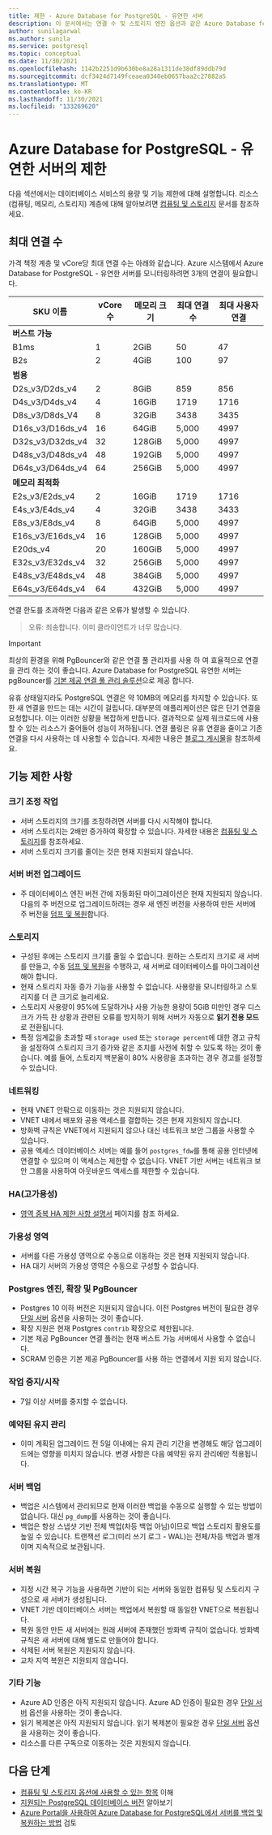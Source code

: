 ```yaml
---
title: 제한 - Azure Database for PostgreSQL - 유연한 서버
description: 이 문서에서는 연결 수 및 스토리지 엔진 옵션과 같은 Azure Database for PostgreSQL - 유연한 서버의 제한을 설명합니다.
author: sunilagarwal
ms.author: sunila
ms.service: postgresql
ms.topic: conceptual
ms.date: 11/30/2021
ms.openlocfilehash: 1142b2251d9b630be8a28a1311de38df89ddb79d
ms.sourcegitcommit: dcf3424d7149fceaea0340eb0657baa2c27882a5
ms.translationtype: MT
ms.contentlocale: ko-KR
ms.lasthandoff: 11/30/2021
ms.locfileid: "133269620"
---
```

# <a name="limits-in-azure-database-for-postgresql---flexible-server"></a>Azure Database for PostgreSQL - 유연한 서버의 제한


다음 섹션에서는 데이터베이스 서비스의 용량 및 기능 제한에 대해 설명합니다. 리소스(컴퓨팅, 메모리, 스토리지) 계층에 대해 알아보려면 [컴퓨팅 및 스토리지](concepts-compute-storage.md) 문서를 참조하세요.

## <a name="maximum-connections"></a>최대 연결 수

가격 책정 계층 및 vCore당 최대 연결 수는 아래와 같습니다. Azure 시스템에서 Azure Database for PostgreSQL - 유연한 서버를 모니터링하려면 3개의 연결이 필요합니다.

| SKU 이름             | vCore 수 | 메모리 크기 | 최대 연결 수 | 최대 사용자 연결 |
|----------------------|--------|-------------|-----------------|----------------------|
| **버스트 가능**        |        |             |                 |                      |
| B1ms                 | 1      | 2GiB       | 50              | 47                   |
| B2s                  | 2      | 4GiB       | 100             | 97                   |
| **범용**  |        |             |                 |                      |
| D2s_v3/D2ds_v4    | 2      | 8GiB       | 859             | 856                  |
| D4s_v3/D4ds_v4    | 4      | 16GiB      | 1719            | 1716                 |
| D8s_v3/D8ds_V4    | 8      | 32GiB      | 3438            | 3435                 |
| D16s_v3/D16ds_v4   | 16     | 64GiB      | 5,000            | 4997                 |
| D32s_v3/D32ds_v4   | 32     | 128GiB     | 5,000            | 4997                 |
| D48s_v3/D48ds_v4   | 48     | 192GiB     | 5,000            | 4997                 |
| D64s_v3/D64ds_v4   | 64     | 256GiB     | 5,000            | 4997                 |
| **메모리 최적화** |        |             |                 |                      |
| E2s_v3/E2ds_v4    | 2      | 16GiB      | 1719            | 1716                 |
| E4s_v3/E4ds_v4    | 4      | 32GiB      | 3438            | 3433                 |
| E8s_v3/E8ds_v4    | 8      | 64GiB      | 5,000            | 4997                 |
| E16s_v3/E16ds_v4   | 16     | 128GiB     | 5,000            | 4997                 |
| E20ds_v4             | 20     | 160GiB     | 5,000            | 4997                 |
| E32s_v3/E32ds_v4   | 32     | 256GiB     | 5,000            | 4997                 |
| E48s_v3/E48ds_v4   | 48     | 384GiB     | 5,000            | 4997                 |
| E64s_v3/E64ds_v4   | 64     | 432GiB     | 5,000            | 4997                 |

연결 한도를 초과하면 다음과 같은 오류가 발생할 수 있습니다.
> 오류: 죄송합니다. 이미 클라이언트가 너무 많습니다.

> [!IMPORTANT]
> 최상의 환경을 위해 PgBouncer와 같은 연결 풀 관리자를 사용 하 여 효율적으로 연결을 관리 하는 것이 좋습니다. Azure Database for PostgreSQL 유연한 서버는 pgBouncer를 [기본 제공 연결 풀 관리 솔루션](concepts-pgbouncer.md)으로 제공 합니다. 

유휴 상태일지라도 PostgreSQL 연결은 약 10MB의 메모리를 차지할 수 있습니다. 또한 새 연결을 만드는 데는 시간이 걸립니다. 대부분의 애플리케이션은 많은 단기 연결을 요청합니다. 이는 이러한 상황을 복잡하게 만듭니다. 결과적으로 실제 워크로드에 사용할 수 있는 리소스가 줄어들어 성능이 저하됩니다. 연결 풀링은 유휴 연결을 줄이고 기존 연결을 다시 사용하는 데 사용할 수 있습니다. 자세한 내용은 [블로그 게시물](https://techcommunity.microsoft.com/t5/azure-database-for-postgresql/not-all-postgres-connection-pooling-is-equal/ba-p/825717)을 참조하세요.

## <a name="functional-limitations"></a>기능 제한 사항

### <a name="scale-operations"></a>크기 조정 작업

- 서버 스토리지의 크기를 조정하려면 서버를 다시 시작해야 합니다.
- 서버 스토리지는 2배만 증가하여 확장할 수 있습니다. 자세한 내용은 [컴퓨팅 및 스토리지](concepts-compute-storage.md)를 참조하세요.
- 서버 스토리지 크기를 줄이는 것은 현재 지원되지 않습니다.

### <a name="server-version-upgrades"></a>서버 버전 업그레이드

- 주 데이터베이스 엔진 버전 간에 자동화된 마이그레이션은 현재 지원되지 않습니다. 다음의 주 버전으로 업그레이드하려는 경우 새 엔진 버전을 사용하여 만든 서버에 주 버전을 [덤프 및 복원](../howto-migrate-using-dump-and-restore.md)합니다.

### <a name="storage"></a>스토리지

- 구성된 후에는 스토리지 크기를 줄일 수 없습니다. 원하는 스토리지 크기로 새 서버를 만들고, 수동 [덤프 및 복원](../howto-migrate-using-dump-and-restore.md)을 수행하고, 새 서버로 데이터베이스를 마이그레이션해야 합니다.
- 현재 스토리지 자동 증가 기능을 사용할 수 없습니다. 사용량을 모니터링하고 스토리지를 더 큰 크기로 늘리세요. 
- 스토리지 사용량이 95%에 도달하거나 사용 가능한 용량이 5GiB 미만인 경우 디스크가 가득 찬 상황과 관련된 오류를 방지하기 위해 서버가 자동으로 **읽기 전용 모드** 로 전환됩니다. 
- 특정 임계값을 초과할 때 `storage used` 또는 `storage percent`에 대한 경고 규칙을 설정하여 스토리지 크기 증가와 같은 조치를 사전에 취할 수 있도록 하는 것이 좋습니다. 예를 들어, 스토리지 백분율이 80% 사용량을 초과하는 경우 경고를 설정할 수 있습니다.
  
### <a name="networking"></a>네트워킹

- 현재 VNET 안팎으로 이동하는 것은 지원되지 않습니다.
- VNET 내에서 배포와 공용 액세스를 결합하는 것은 현재 지원되지 않습니다.
- 방화벽 규칙은 VNET에서 지원되지 않으나 대신 네트워크 보안 그룹을 사용할 수 있습니다.
- 공용 액세스 데이터베이스 서버는 예를 들어 `postgres_fdw`를 통해 공용 인터넷에 연결할 수 있으며 이 액세스는 제한할 수 없습니다. VNET 기반 서버는 네트워크 보안 그룹을 사용하여 아웃바운드 액세스를 제한할 수 있습니다.

### <a name="high-availability-ha"></a>HA(고가용성)

- [영역 중복 HA 제한 사항 설명서](concepts-high-availability.md#zone-redundant-high-availability---limitations) 페이지를 참조 하세요.

### <a name="availability-zones"></a>가용성 영역

- 서버를 다른 가용성 영역으로 수동으로 이동하는 것은 현재 지원되지 않습니다.
- HA 대기 서버의 가용성 영역은 수동으로 구성할 수 없습니다.

### <a name="postgres-engine-extensions-and-pgbouncer"></a>Postgres 엔진, 확장 및 PgBouncer

- Postgres 10 이하 버전은 지원되지 않습니다. 이전 Postgres 버전이 필요한 경우 [단일 서버](../overview-single-server.md) 옵션을 사용하는 것이 좋습니다.
- 확장 지원은 현재 Postgres `contrib` 확장으로 제한됩니다.
- 기본 제공 PgBouncer 연결 풀러는 현재 버스트 가능 서버에서 사용할 수 없습니다.
- SCRAM 인증은 기본 제공 PgBouncer를 사용 하는 연결에서 지원 되지 않습니다.

### <a name="stopstart-operation"></a>작업 중지/시작

- 7일 이상 서버를 중지할 수 없습니다.

### <a name="scheduled-maintenance"></a>예약된 유지 관리

- 이미 계획된 업그레이드 전 5일 이내에는 유지 관리 기간을 변경해도 해당 업그레이드에는 영향을 미치지 않습니다. 변경 사항은 다음 예약된 유지 관리에만 적용됩니다.

### <a name="backing-up-a-server"></a>서버 백업

- 백업은 시스템에서 관리되므로 현재 이러한 백업을 수동으로 실행할 수 있는 방법이 없습니다. 대신 `pg_dump`를 사용하는 것이 좋습니다.
- 백업은 항상 스냅샷 기반 전체 백업(차등 백업 아님)이므로 백업 스토리지 활용도를 높일 수 있습니다. 트랜잭션 로그(미리 쓰기 로그 - WAL)는 전체/차등 백업과 별개이며 지속적으로 보관됩니다.

### <a name="restoring-a-server"></a>서버 복원

- 지정 시간 복구 기능을 사용하면 기반이 되는 서버와 동일한 컴퓨팅 및 스토리지 구성으로 새 서버가 생성됩니다.
- VNET 기반 데이터베이스 서버는 백업에서 복원할 때 동일한 VNET으로 복원됩니다.
- 복원 동안 만든 새 서버에는 원래 서버에 존재했던 방화벽 규칙이 없습니다. 방화벽 규칙은 새 서버에 대해 별도로 만들어야 합니다.
- 삭제된 서버 복원은 지원되지 않습니다.
- 교차 지역 복원은 지원되지 않습니다.

### <a name="other-features"></a>기타 기능

* Azure AD 인증은 아직 지원되지 않습니다. Azure AD 인증이 필요한 경우 [단일 서버](../overview-single-server.md) 옵션을 사용하는 것이 좋습니다.
* 읽기 복제본은 아직 지원되지 않습니다. 읽기 복제본이 필요한 경우 [단일 서버](../overview-single-server.md) 옵션을 사용하는 것이 좋습니다.
* 리소스를 다른 구독으로 이동하는 것은 지원되지 않습니다. 


## <a name="next-steps"></a>다음 단계

- [컴퓨팅 및 스토리지 옵션에 사용할 수 있는 항목](concepts-compute-storage.md) 이해
- [지원되는 PostgreSQL 데이터베이스 버전](concepts-supported-versions.md) 알아보기
- [Azure Portal을 사용하여 Azure Database for PostgreSQL에서 서버를 백업 및 복원하는 방법](how-to-restore-server-portal.md) 검토
